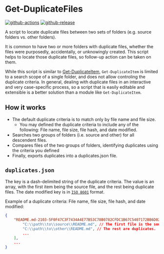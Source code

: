# Get-DuplicateFiles

[![github-actions](https://github.com/theohbrothers/Get-DuplicateFiles/workflows/ci-master-pr/badge.svg)](https://github.com/theohbrothers/Get-DuplicateFiles/actions)
[![github-release](https://img.shields.io/github/v/release/theohbrothers/Get-DuplicateFiles?style=flat-square)](https://github.com/theohbrothers/Get-DuplicateFiles/releases/)

A script to locate duplicate files between two sets of folders (e.g. source folders vs. other folders).

It is common to have two or more folders with duplicate files, whether the files were purposedly, accidentally, or unknowingly created. This script helps to locate those duplicate files, so follow-up action can be taken on them.

While this script is similar to [Get-DuplicateItem](https://github.com/theohbrothers/Get-DuplicateItem), `Get-DuplicateItem` is limited to a search scope of a single folder, and does not allow controling the duplicate criteria. In general, dealing with duplicate files in an interactive and very case-specific process, so a script that is easily editable and extensible is a better solution than a module like `Get-DuplicateItem`.

## How it works

- The default duplicate criteria is to match only by file name and file size.
    - You may defined the duplicate criteria to include any of the following: File name, file size, file hash, and date modified.
- Searches two groups of folders (i.e. source and other) for all descendent files.
- Compares files of the two groups of folders, identifying duplicates using the criteria you defined
- Finally, exports duplicates into a duplicates.json file.

## `duplicates.json`

The key is a dash-delimited string of the duplicate criteria. The value is an array, with the first item being the source file, and the rest being duplicate files. The date modified key is in [`ISO 8601`](https://www.iso.org/iso-8601-date-and-time-format.html) format.

Example of a duplicate criteria: File name, file size, file hash, and date modified:

```json
{
    "README.md-2103-5F0F47C3F7434A4E77B53C78B0782CFDC1B67C5407172BB6D0276EEEB31EBC83-2021-08-18 01:47:32 +0000": [
        "C:\\path\\to\\source\\README.md", // The first file is the source file.
        "C:\\path\\to\\other\\README.md", // The rest are duplicates.
        ...
    ],
    ...
}
```
